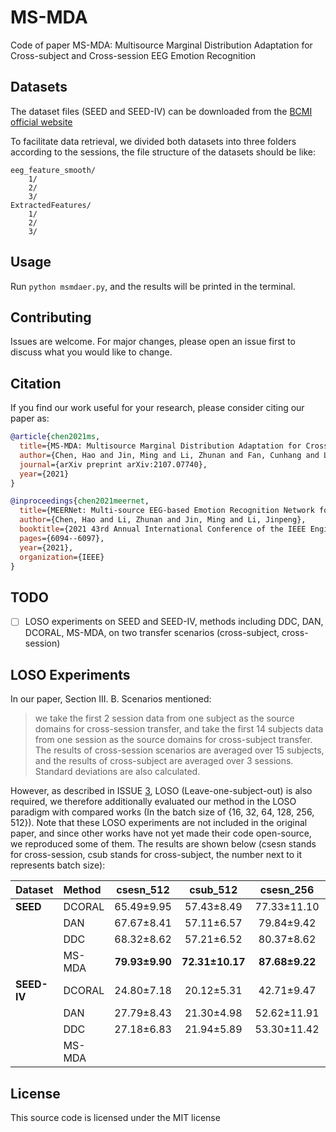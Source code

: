 # MS-MDA
Code of paper MS-MDA: Multisource Marginal Distribution Adaptation for Cross-subject and Cross-session EEG Emotion Recognition

## Datasets
The dataset files (SEED and SEED-IV) can be downloaded from the [BCMI official website](https://bcmi.sjtu.edu.cn/~seed/index.html)

To facilitate data retrieval, we divided both datasets into three folders according to the sessions, the file structure of the datasets should be like:
```
eeg_feature_smooth/
    1/
    2/
    3/
ExtractedFeatures/
    1/
    2/
    3/
```


## Usage
Run `python msmdaer.py`, and the results will be printed in the terminal.

## Contributing
Issues are welcome. For major changes, please open an issue first to discuss what you would like to change.

## Citation
If you find our work useful for your research, please consider citing our paper as:

```bibtex
@article{chen2021ms,
  title={MS-MDA: Multisource Marginal Distribution Adaptation for Cross-subject and Cross-session EEG Emotion Recognition},
  author={Chen, Hao and Jin, Ming and Li, Zhunan and Fan, Cunhang and Li, Jinpeng and He, Huiguang},
  journal={arXiv preprint arXiv:2107.07740},
  year={2021}
}

@inproceedings{chen2021meernet,
  title={MEERNet: Multi-source EEG-based Emotion Recognition Network for Generalization Across Subjects and Sessions},
  author={Chen, Hao and Li, Zhunan and Jin, Ming and Li, Jinpeng},
  booktitle={2021 43rd Annual International Conference of the IEEE Engineering in Medicine \& Biology Society (EMBC)},
  pages={6094--6097},
  year={2021},
  organization={IEEE}
}
```
## TODO
- [ ] LOSO experiments on SEED and SEED-IV, methods including DDC, DAN, DCORAL, MS-MDA, on two transfer scenarios (cross-subject, cross-session)

## LOSO Experiments
In our paper, Section III. B. Scenarios mentioned:

> we take the first 2 session data from one subject as the source domains for cross-session transfer, and take the first 14 subjects data from one session as the source domains for cross-subject transfer. The results of cross-session scenarios are averaged over 15 subjects, and the results of cross-subject are averaged over 3 sessions. Standard deviations are also calculated.

However, as described in ISSUE [3](https://github.com/VoiceBeer/MS-MDA/issues/3), LOSO (Leave-one-subject-out) is also required, we therefore additionally evaluated our method in the LOSO paradigm with compared works (In the batch size of {16, 32, 64, 128, 256, 512}). Note that these LOSO experiments are not included in the original paper, and since other works have not yet made their code open-source, we reproduced some of them. The results are shown below (csesn stands for cross-session, csub stands for cross-subject, the number next to it represents batch size):

| Dataset | Method | csesn_512 | csub_512 | csesn_256 | csub_256 | csesn_128 | csub_128 | csesn_64 | csub_64 | csesn_32 | csub_32 | csesn_16 | csub_16 |
|   :---  |  :---  |   :---:   |   :---:  |   :---:   |   :---:  |   :---:   |   :---:  |    :---: |   :---: |   :---:  |  :---:  |   :---:  |  :---:  | 
|**SEED** | DCORAL |65.49±9.95 |57.43±8.49|77.33±11.10|62.50±6.77|73.74±9.09 |64.05±8.38|74.65±10.46|65.40±9.27|76.24±8.51|64.98±8.42|76.40±10.49|66.39±7.55|
|         |   DAN  |67.67±8.41 |57.11±6.57|79.84±9.42 |68.48±6.74|83.15±7.30 |71.95±6.55|87.12±7.20|79.03±7.07|88.57±7.60|81.10±6.63|88.88±7.02|82.22±7.09|
|         |   DDC  |68.32±8.62 |57.21±6.52|80.37±8.62 |68.98±6.34|84.98±7.64 |72.78±8.25|88.16±6.89|78.91±7.62|90.65±6.41|81.27±6.83|89.89±6.69|82.21±7.15|
|         | MS-MDA |**79.93±9.90**|**72.31±10.17**|**87.68±9.22**|**78.78±10.70**|**87.20±10.76**|**80.33±10.00**|||||||
|**SEED-IV**| DCORAL |24.80±7.18|20.12±5.31|42.71±9.47|39.77±8.27|48.60±12.53|41.48±7.72|54.39±10.90|45.95±7.19|57.48±11.55|48.12±6.35|59.61±10.03|51.85±7.30|
|           |   DAN  |27.79±8.43|21.30±4.98|52.62±11.91|41.47±8.02|58.63±11.77|47.50±8.80|67.12±13.47|59.11±7.99|71.51±11.98|63.57±9.07|74.40±12.67|69.68±9.24|
|           |   DDC  |27.18±6.83|21.94±5.89|53.30±11.42|42.67±9.81|59.00±11.48|48.50±8.44|67.94±12.20|58.18±8.20|71.00±13.25|64.00±8.52|74.81±12.65|69.90±9.95|
|           | MS-MDA |||||||||||||

## License
This source code is licensed under the MIT license
